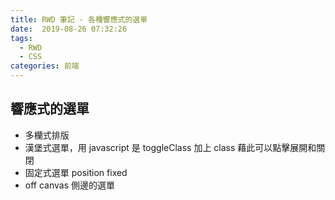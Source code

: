 ```yaml
---
title: RWD 筆記 - 各種響應式的選單
date:  2019-08-26 07:32:26
tags: 
  - RWD
  - CSS
categories: 前端
---
```


## 響應式的選單
* 多欗式排版
* 漢堡式選單，用 javascript 是 toggleClass 加上 class 藉此可以點擊展開和關閉
* 固定式選單 position fixed
* off canvas 側邊的選單

